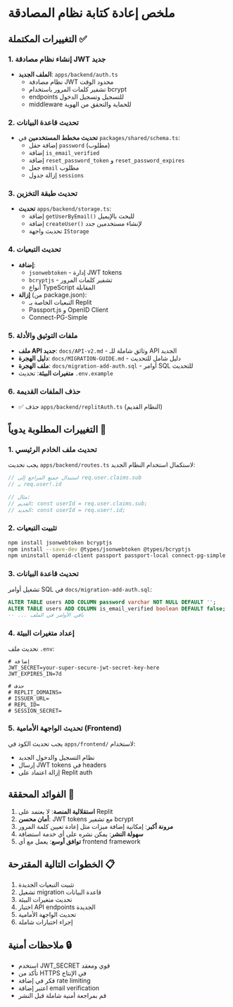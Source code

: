 # ملخص إعادة كتابة نظام المصادقة

## التغييرات المكتملة ✅

### 1. إنشاء نظام مصادقة JWT جديد
- **الملف الجديد**: `apps/backend/auth.ts`
  - نظام مصادقة JWT محدود الوقت
  - تشفير كلمات المرور باستخدام bcrypt
  - endpoints للتسجيل وتسجيل الدخول
  - middleware للحماية والتحقق من الهوية

### 2. تحديث قاعدة البيانات
- **تحديث مخطط المستخدمين** في `packages/shared/schema.ts`:
  - إضافة حقل `password` (مطلوب)
  - إضافة `is_email_verified`
  - إضافة `reset_password_token` و `reset_password_expires`
  - جعل `email` مطلوب
  - إزالة جدول `sessions`

### 3. تحديث طبقة التخزين
- **تحديث** `apps/backend/storage.ts`:
  - إضافة `getUserByEmail()` للبحث بالإيميل
  - إضافة `createUser()` لإنشاء مستخدمين جدد
  - تحديث واجهة `IStorage`

### 4. تحديث التبعيات
- **إضافة**:
  - `jsonwebtoken` - إدارة JWT tokens
  - `bcryptjs` - تشفير كلمات المرور
  - أنواع TypeScript المقابلة
- **إزالة** (من package.json):
  - التبعيات الخاصة بـ Replit
  - Passport.js و OpenID Client
  - Connect-PG-Simple

### 5. ملفات التوثيق والأدلة
- **ملف API جديد**: `docs/API-v2.md` - وثائق شاملة للـ API الجديد
- **دليل الهجرة**: `docs/MIGRATION-GUIDE.md` - دليل شامل للتحديث
- **ملف الهجرة**: `docs/migration-add-auth.sql` - أوامر SQL للتحديث
- **متغيرات البيئة**: تحديث `.env.example`

### 6. حذف الملفات القديمة
- ✅ حذف `apps/backend/replitAuth.ts` (النظام القديم)

## التغييرات المطلوبة يدوياً 🔧

### 1. تحديث ملف الخادم الرئيسي
يجب تحديث `apps/backend/routes.ts` لاستكمال استخدام النظام الجديد:

```typescript
// استبدال جميع المراجع إلى req.user.claims.sub
// بـ req.user!.id

// مثال:
// القديم: const userId = req.user.claims.sub;
// الجديد: const userId = req.user!.id;
```

### 2. تثبيت التبعيات
```bash
npm install jsonwebtoken bcryptjs
npm install --save-dev @types/jsonwebtoken @types/bcryptjs
npm uninstall openid-client passport passport-local connect-pg-simple
```

### 3. تحديث قاعدة البيانات
تشغيل أوامر SQL في `docs/migration-add-auth.sql`:

```sql
ALTER TABLE users ADD COLUMN password varchar NOT NULL DEFAULT '';
ALTER TABLE users ADD COLUMN is_email_verified boolean DEFAULT false;
-- ... باقي الأوامر في الملف
```

### 4. إعداد متغيرات البيئة
تحديث ملف `.env`:

```env
# إضافة
JWT_SECRET=your-super-secure-jwt-secret-key-here
JWT_EXPIRES_IN=7d

# حذف
# REPLIT_DOMAINS=
# ISSUER_URL=
# REPL_ID=
# SESSION_SECRET=
```

### 5. تحديث الواجهة الأمامية (Frontend)
يجب تحديث الكود في `apps/frontend/` لاستخدام:
- نظام التسجيل والدخول الجديد
- إرسال JWT tokens في headers
- إزالة اعتماد على Replit auth

## الفوائد المحققة 🎯

1. **استقلالية المنصة**: لا يعتمد على Replit
2. **أمان محسن**: JWT tokens مع تشفير bcrypt
3. **مرونة أكبر**: إمكانية إضافة ميزات مثل إعادة تعيين كلمة المرور
4. **سهولة النشر**: يمكن نشره على أي خدمة استضافة
5. **توافق أوسع**: يعمل مع أي frontend framework

## الخطوات التالية المقترحة 📋

1. تثبيت التبعيات الجديدة
2. تشغيل migration قاعدة البيانات
3. تحديث متغيرات البيئة
4. اختبار API endpoints الجديدة
5. تحديث الواجهة الأمامية
6. إجراء اختبارات شاملة

## ملاحظات أمنية 🔒

- استخدم JWT_SECRET قوي ومعقد
- تأكد من HTTPS في الإنتاج
- فكر في إضافة rate limiting
- اعتبر إضافة email verification
- قم بمراجعة أمنية شاملة قبل النشر